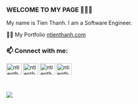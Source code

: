 ### WELCOME TO MY PAGE 👋👋👋
My name is Tien Thanh. I am a Software Engineer.<br>

👨‍💻 My Portfolio [ntienthanh.com](ntienthanh.com)

<h3 align="left">📫 Connect with me: </h3> 

<p align="left">
<a href="https://linkedin.com/in/ntienthanh" target="blank"><img align="center" src="https://raw.githubusercontent.com/rahuldkjain/github-profile-readme-generator/master/src/images/icons/Social/linked-in-alt.svg" alt="ntienthanh" height="30" width="40" /></a>
<a href="https://www.leetcode.com/ntienthanh181" target="blank"><img align="center" src="https://raw.githubusercontent.com/rahuldkjain/github-profile-readme-generator/master/src/images/icons/Social/leet-code.svg" alt="ntienthanh181" height="30" width="40" /></a>
<a href="https://instagram.com/ntienthanh.travel" target="blank"><img align="center" src="https://raw.githubusercontent.com/rahuldkjain/github-profile-readme-generator/master/src/images/icons/Social/instagram.svg" alt="ntienthanh.travel" height="30" width="40" /></a>
<a href="https://www.youtube.com/@ntienthanh.181" target="blank"><img align="center" src="https://raw.githubusercontent.com/rahuldkjain/github-profile-readme-generator/master/src/images/icons/Social/youtube.svg" alt="ntienthanh.181" height="30" width="40" /></a>

</p>


<br>

[![](https://visitcount.itsvg.in/api?id=ntienthanh181&icon=0&color=0)](https://visitcount.itsvg.in)

